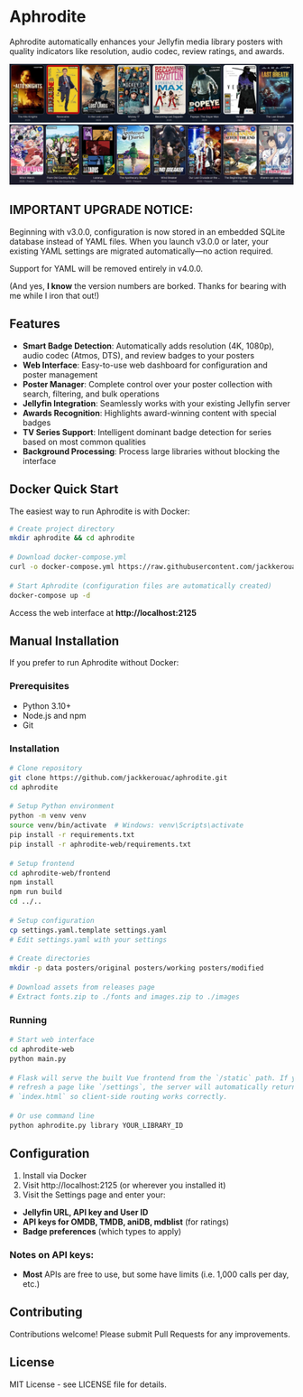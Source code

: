 # Aphrodite

Aphrodite automatically enhances your Jellyfin media library posters with quality indicators like resolution, audio codec, review ratings, and awards.

![Example Image](https://github.com/jackkerouac/aphrodite/blob/main/example01.png)
![Example Image](https://github.com/jackkerouac/aphrodite/blob/main/example02.png)

## IMPORTANT UPGRADE NOTICE:

Beginning with v3.0.0, configuration is now stored in an embedded SQLite database instead of YAML files. When you launch v3.0.0 or later, your existing YAML settings are migrated automatically—no action required.

Support for YAML will be removed entirely in v4.0.0.

(And yes, **I know** the version numbers are borked. Thanks for bearing with me while I iron that out!)

## Features

- **Smart Badge Detection**: Automatically adds resolution (4K, 1080p), audio codec (Atmos, DTS), and review badges to your posters
- **Web Interface**: Easy-to-use web dashboard for configuration and poster management
- **Poster Manager**: Complete control over your poster collection with search, filtering, and bulk operations
- **Jellyfin Integration**: Seamlessly works with your existing Jellyfin server
- **Awards Recognition**: Highlights award-winning content with special badges
- **TV Series Support**: Intelligent dominant badge detection for series based on most common qualities
- **Background Processing**: Process large libraries without blocking the interface

## Docker Quick Start

The easiest way to run Aphrodite is with Docker:

```bash
# Create project directory
mkdir aphrodite && cd aphrodite

# Download docker-compose.yml
curl -o docker-compose.yml https://raw.githubusercontent.com/jackkerouac/aphrodite/main/docker-compose.yml

# Start Aphrodite (configuration files are automatically created)
docker-compose up -d
```

Access the web interface at **http://localhost:2125**

## Manual Installation

If you prefer to run Aphrodite without Docker:

### Prerequisites
- Python 3.10+
- Node.js and npm
- Git

### Installation
```bash
# Clone repository
git clone https://github.com/jackkerouac/aphrodite.git
cd aphrodite

# Setup Python environment
python -m venv venv
source venv/bin/activate  # Windows: venv\Scripts\activate
pip install -r requirements.txt
pip install -r aphrodite-web/requirements.txt

# Setup frontend
cd aphrodite-web/frontend
npm install
npm run build
cd ../..

# Setup configuration
cp settings.yaml.template settings.yaml
# Edit settings.yaml with your settings

# Create directories
mkdir -p data posters/original posters/working posters/modified

# Download assets from releases page
# Extract fonts.zip to ./fonts and images.zip to ./images
```

### Running
```bash
# Start web interface
cd aphrodite-web
python main.py

# Flask will serve the built Vue frontend from the `/static` path. If you
# refresh a page like `/settings`, the server will automatically return
# `index.html` so client-side routing works correctly.

# Or use command line
python aphrodite.py library YOUR_LIBRARY_ID
```

## Configuration

1. Install via Docker
2. Visit http://localhost:2125 (or wherever you installed it)
3. Visit the Settings page and enter your:
- **Jellyfin URL, API key and User ID**
- **API keys for OMDB, TMDB, aniDB, mdblist** (for ratings)
- **Badge preferences** (which types to apply)

### Notes on API keys:
- **Most** APIs are free to use, but some have limits (i.e. 1,000 calls per day, etc.)

## Contributing

Contributions welcome! Please submit Pull Requests for any improvements.

## License

MIT License - see LICENSE file for details.
